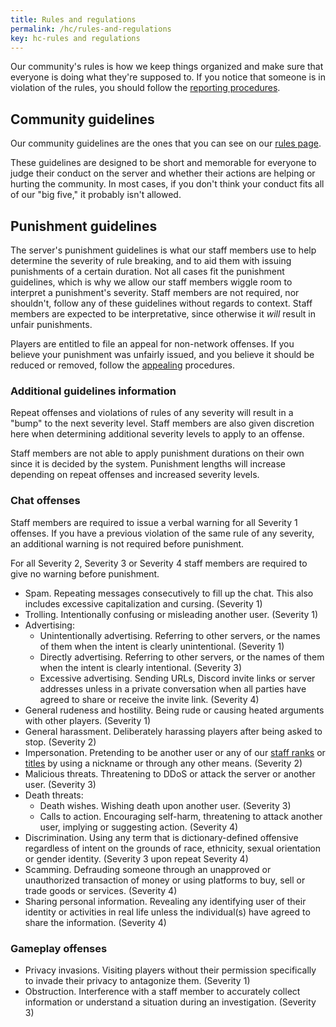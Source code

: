 ```yaml
---
title: Rules and regulations
permalink: /hc/rules-and-regulations
key: hc-rules and regulations
---
```


Our community's rules is how we keep things organized and make sure that everyone is doing what they're supposed to. If you notice that someone is in violation of the rules, you should follow the [reporting procedures](#reporting).

## Community guidelines
Our community guidelines are the ones that you can see on our [rules page](../rules).

These guidelines are designed to be short and memorable for everyone to judge their conduct on the server and whether their actions are helping or hurting the community. In most cases, if you don't think your conduct fits all of our "big five," it probably isn't allowed.

## Punishment guidelines
The server's punishment guidelines is what our staff members use to help determine the severity of rule breaking, and to aid them with issuing punishments of a certain duration. Not all cases fit the punishment guidelines, which is why we allow our staff members wiggle room to interpret a punishment's severity. Staff members are not required, nor shouldn't, follow any of these guidelines without regards to context. Staff members are expected to be interpretative, since otherwise it *will* result in unfair punishments.

Players are entitled to file an appeal for non-network offenses. If you believe your punishment was unfairly issued, and you believe it should be reduced or removed, follow the [appealing](#appealing) procedures.

### Additional guidelines information
Repeat offenses and violations of rules of any severity will result in a "bump" to the next severity level. Staff members are also given discretion here when determining additional severity levels to apply to an offense.

Staff members are not able to apply punishment durations on their own since it is decided by the system. Punishment lengths will increase depending on repeat offenses and increased severity levels.

### Chat offenses
Staff members are required to issue a verbal warning for all <span class="severity-1">Severity 1</span> offenses. If you have a previous violation of the same rule of any severity, an additional warning is not required before punishment.

For all <span class="severity-2">Severity 2</span>, <span class="severity-3">Severity 3</span> or <span class="severity-4">Severity 4</span> staff members are required to give no warning before punishment.

* Spam. Repeating messages consecutively to fill up the chat. This also includes excessive capitalization and cursing. (<span class="severity-1">Severity 1</span>)
* Trolling. Intentionally confusing or misleading another user. (<span class="severity-1">Severity 1</span>)
* Advertising:
  * Unintentionally advertising. Referring to other servers, or the names of them when the intent is clearly unintentional. (<span class="severity-1">Severity 1</span>)
  * Directly advertising. Referring to other servers, or the names of them when the intent is clearly intentional. (<span class="severity-3">Severity 3</span>)
  * Excessive advertising. Sending URLs, Discord invite links or server addresses unless in a private conversation when all parties have agreed to share or receive the invite link. (<span class="severity-4">Severity 4</span>)
* General rudeness and hostility. Being rude or causing heated arguments with other players. (<span class="severity-1">Severity 1</span>)
* General harassment. Deliberately harassing players after being asked to stop. (<span class="severity-2">Severity 2</span>)
* Impersonation. Pretending to be another user or any of our [staff ranks](../staff) or [titles](../hc/titles-and-honors) by using a nickname or through any other means. (<span class="severity-2">Severity 2</span>)
* Malicious threats. Threatening to DDoS or attack the server or another user. (<span class="severity-3">Severity 3</span>)
* Death threats:
  * Death wishes. Wishing death upon another user. (<span class="severity-3">Severity 3</span>)
  * Calls to action. Encouraging self-harm, threatening to attack another user, implying or suggesting action. (<span class="severity-4">Severity 4</span>)
* Discrimination. Using any term that is dictionary-defined offensive regardless of intent on the grounds of race, ethnicity, sexual orientation or gender identity. (<span class="severity-3">Severity 3</span> upon repeat <span class="severity-4">Severity 4</span>)
* Scamming. Defrauding someone through an unapproved or unauthorized transaction of money or using platforms to buy, sell or trade goods or services. (<span class="severity-4">Severity 4</span>)
* Sharing personal information. Revealing any identifying user of their identity or activities in real life unless the individual(s) have agreed to share the information. (<span class="severity-4">Severity 4</span>)

### Gameplay offenses
* Privacy invasions. Visiting players without their permission specifically to invade their privacy to antagonize them. (<span class="severity-1">Severity 1</span>)
* Obstruction. Interference with a staff member to accurately collect information or understand a situation during an investigation. (<span class="severity-3">Severity 3</span>)

<!-- <strong><span style="color: #B03A2E">Network Ban</span>:</strong> -->
